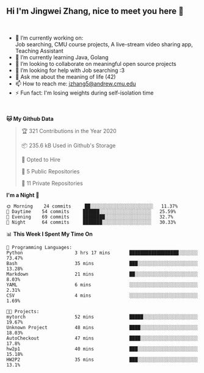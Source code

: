 Hi I'm Jingwei Zhang, nice to meet you here 👋
---
<br>


- 🔭 I’m currently working on: <br>
    Job searching, CMU course projects, A live-stream video sharing app, Teaching Assistant
- 🌱 I’m currently learning Java, Golang
- 👯 I’m looking to collaborate on meaningful open source projects
- 🤔 I’m looking for help with Job searching :3
- 💬 Ask me about the meaning of life (42)
- 📫 How to reach me: jzhang5@andrew.cmu.edu
- ⚡ Fun fact: I'm losing weights during self-isolation time
<br>


<!--START_SECTION:waka-->
**🐱 My Github Data** 

> 🏆 321 Contributions in the Year 2020
 > 
> 📦 235.6 kB Used in Github's Storage 
 > 
> 💼 Opted to Hire
 > 
> 📜 5 Public Repositories
 > 
> 🔑 11 Private Repositories 

**I'm a Night 🦉** 

```text
🌞 Morning    24 commits     ██░░░░░░░░░░░░░░░░░░░░░░░   11.37% 
🌆 Daytime    54 commits     ██████░░░░░░░░░░░░░░░░░░░   25.59% 
🌃 Evening    69 commits     ████████░░░░░░░░░░░░░░░░░   32.7% 
🌙 Night      64 commits     ███████░░░░░░░░░░░░░░░░░░   30.33%

```


📊 **This Week I Spent My Time On** 

```text
💬 Programming Languages: 
Python                   3 hrs 17 mins       ██████████████████░░░░░░░   73.47% 
Bash                     35 mins             ███░░░░░░░░░░░░░░░░░░░░░░   13.28% 
Markdown                 21 mins             ██░░░░░░░░░░░░░░░░░░░░░░░   8.03% 
YAML                     6 mins              ░░░░░░░░░░░░░░░░░░░░░░░░░   2.31% 
CSV                      4 mins              ░░░░░░░░░░░░░░░░░░░░░░░░░   1.69%

🐱‍💻 Projects: 
mytorch                  52 mins             █████░░░░░░░░░░░░░░░░░░░░   19.67% 
Unknown Project          48 mins             ████░░░░░░░░░░░░░░░░░░░░░   18.03% 
AutoCheckout             47 mins             ████░░░░░░░░░░░░░░░░░░░░░   17.8% 
hw2p1                    40 mins             ███░░░░░░░░░░░░░░░░░░░░░░   15.18% 
HW2P2                    35 mins             ███░░░░░░░░░░░░░░░░░░░░░░   13.1%

```


<!--END_SECTION:waka-->
